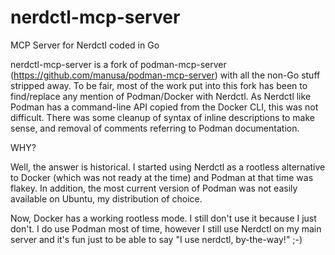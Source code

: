 # nerdctl-mcp-server

MCP Server for Nerdctl coded in Go

nerdctl-mcp-server is a fork of podman-mcp-server (<https://github.com/manusa/podman-mcp-server>)
with all the non-Go stuff stripped away. To be fair, most of the work put into
this fork has been to find/replace any mention of Podman/Docker with Nerdctl.
As Nerdctl like Podman has a command-line API copied from the Docker CLI, this
was not difficult. There was some cleanup of syntax of inline descriptions to
make sense, and removal of comments referring to Podman documentation.

WHY?

Well, the answer is historical. I started using Nerdctl as a rootless alternative
to Docker (which was not ready at the time) and Podman at that time was flakey.
In addition, the most current version of Podman was not easily available on Ubuntu,
my distribution of choice. 

Now, Docker has a working rootless mode. I still don't use it because I just don't.
I do use Podman most of time, however I still use Nerdctl on my main server and it's 
fun just to be able to say "I use nerdctl, by-the-way!" ;-)
